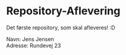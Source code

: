 # Repository-Aflevering

Det første repository, som skal afleveres! :D <br />

Navn: Jens Jensen <br />
Adresse: Rundevej 23
